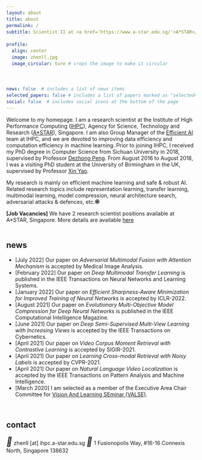 ```yaml
---
layout: about
title: about
permalink: /
subtitle: Scientist II at <a href='https://www.a-star.edu.sg/'>A*STAR</a>, Singapore. 

profile:
  align: center
  image: zhenll.jpg
  image_circular: ture # crops the image to make it circular  
    


news: false  # includes a list of news items
selected_papers: false # includes a list of papers marked as "selected={true}"
social: false  # includes social icons at the bottom of the page
---
```


Welcome to my homepage. I am a research scientist at the Institute of High Performance Computing (<a href="https://www.a-star.edu.sg/ihpc">IHPC</a>), Agency for Science, Technology and Research (<a href="https://www.a-star.edu.sg/">A*STAR</a>), Singapore. I am also Group Manager of the <a href="https://www.a-star.edu.sg/ihpc/research/computing-intelligence">Efficient AI</a> team at IHPC, and we are devoted to improving data efficiency and computation efficiency in machine learning. Prior to joining IHPC, I received my PhD degree in Computer Science from Sichuan University in 2018, supervised by Professor <a href="http://cs.scu.edu.cn/info/1108/5359.htm">Dezhong Peng</a>. From August 2016 to August 2018, I was a visiting PhD student at the University of Birmingham in the UK, supervised by Professor <a href="http://www.cs.bham.ac.uk/~xin/">Xin Yao</a>.

My research is mainly on efficient machine learning and safe & robust AI. Related research topics include representation learning, transfer learning, multimodal learning, model compression, neural architecture search, adversarial attacks & defences, etc.<a href="https://scholar.google.com/citations?user=dtv_LZkAAAAJ&hl=en"><img src="assets/img/gs.png" width="12px"></a>

**[Job Vacancies]** We have 2 research scientist positions available at A*STAR, Singapore. More details are available <a href="/assets/pdf/IHPC-AI-Jobs-EAI-Scientist.pdf" target="_blank">here</a> <br><br>


<h2 id="news">news</h2>

<ul>
  <li>[July 2022] Our paper on <i>Adversarial Multimodal Fusion with Attention Mechanism</i> is accepted by Medical Image Analysis.</li>
  <li>[February 2022] Our paper on <i>Deep Multimodal Transfer Learning</i> is published in the IEEE Transactions on Neural Networks and Learning Systems.</li>
  <li>[January 2022] Our paper on <i>Efficient Sharpness-Aware Minimization for Improved Training of Neural Networks</i> is accepted by ICLR-2022.</li>
  <li>[August 2021] Our paper on <i>Evolutionary Multi-Objective Model Compression for Deep Neural Networks</i> is published in the IEEE Computational Intelligence Magazine.</li>
  <li>[June 2021] Our paper on <i>Deep Semi-Supervised Multi-View Learning with Increasing Views</i> is accepted by the IEEE Transactions on Cybernetics.</li>
  <li>[April 2021] Our paper on <i>Video Corpus Moment Retrieval with Contrastive Learning</i> is accepted by SIGIR-2021.</li>
  <li>[April 2021] Our paper on <i>Learning Cross-modal Retrieval with Noisy Labels</i> is accepted by CVPR-2021.</li>
  <li>[April 2021] Our paper on <i>Natural Language Video Localization</i> is accepted by the IEEE Transactions on Pattern Analysis and Machine Intelligence.</li>
  <li>[March 2020] I am selected as a member of the Executive Area Chair Committee for <a href="http://valser.org/article-364-1.html"  target="_blank">Vision And Learning SEminar (VALSE)</a>.</li>
</ul>
<br>

<h2 id="news">contact</h2>

<i style="font-size:24px" class="fa">&#xf0e0;</i> zhenll [at] ihpc.a-star.edu.sg
<i style="font-size:24px" class="fa">&#xf041;</i> 1 Fusionopolis Way, #16-16 Connexis North, Singapore 138632
